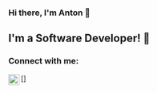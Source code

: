 ### Hi there, I'm Anton :wave:

## I'm a Software Developer! :star2:

### Connect with me:
[<img align="left" alt="Anton Turavinin | LinkedIn" width="22px" src="https://cdn.jsdelivr.net/npm/simple-icons@v3/icons/linkedin.svg" />]
<br />
<br />
<br />
